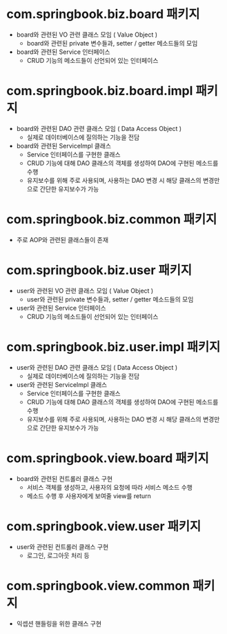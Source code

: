 # com.springbook.biz.board 패키지
- board와 관련된 VO 관련 클래스 모임 ( Value Object )
  - board와 관련된 private 변수들과, setter / getter 메소드들의 모임
- board와 관련된 Service 인터페이스
  - CRUD 기능의 메소드들이 선언되어 있는 인터페이스
# com.springbook.biz.board.impl 패키지
- board와 관련된 DAO 관련 클래스 모임 ( Data Access Object )
  - 실제로 데이터베이스에 질의하는 기능을 전담
- board와 관련된 ServiceImpl 클래스
  - Service 인터페이스를 구현한 클래스
  - CRUD 기능에 대해 DAO 클래스의 객체를 생성하여 DAO에 구현된 메소드를 수행
  - 유지보수를 위해 주로 사용되며, 사용하는 DAO 변경 시 해당 클래스의 변경만으로 간단한 유지보수가 가능
# com.springbook.biz.common 패키지
- 주로 AOP와 관련된 클래스들이 존재
# com.springbook.biz.user 패키지
- user와 관련된 VO 관련 클래스 모임 ( Value Object )
  - user와 관련된 private 변수들과, setter / getter 메소드들의 모임
- user와 관련된 Service 인터페이스
  - CRUD 기능의 메소드들이 선언되어 있는 인터페이스
# com.springbook.biz.user.impl 패키지
- user와 관련된 DAO 관련 클래스 모임 ( Data Access Object )
  - 실제로 데이터베이스에 질의하는 기능을 전담
- user와 관련된 ServiceImpl 클래스
  - Service 인터페이스를 구현한 클래스
  - CRUD 기능에 대해 DAO 클래스의 객체를 생성하여 DAO에 구현된 메소드를 수행
  - 유지보수를 위해 주로 사용되며, 사용하는 DAO 변경 시 해당 클래스의 변경만으로 간단한 유지보수가 가능
# com.springbook.view.board 패키지
- board와 관련된 컨트롤러 클래스 구현
  - 서비스 객체를 생성하고, 사용자의 요청에 따라 서비스 메소드 수행
  - 메소드 수행 후 사용자에게 보여줄 view를 return
# com.springbook.view.user 패키지
- user와 관련된 컨트롤러 클래스 구현
  - 로그인, 로그아웃 처리 등
# com.springbook.view.common 패키지
- 익셉션 핸들링을 위한 클래스 구현
  
